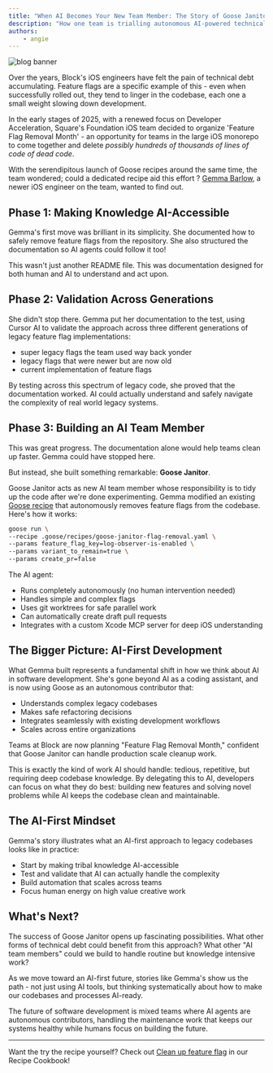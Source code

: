 ```yaml
---
title: "When AI Becomes Your New Team Member: The Story of Goose Janitor"
description: "How one team is trialling autonomous AI-powered technical debt cleanup"
authors: 
    - angie
---
```


![blog banner](goose-janitor.png)

Over the years, Block's iOS engineers have felt the pain of technical debt accumulating. Feature flags are a specific example of this - even when successfully rolled out, they tend to linger in the codebase, each one a small weight slowing down development.

In the early stages of 2025, with a renewed focus on Developer Acceleration, Square's Foundation iOS team decided to organize 'Feature Flag Removal Month' - an opportunity for teams in the large iOS monorepo to come together and delete _possibly hundreds of thousands of lines of code of dead code_. 

With the serendipitous launch of Goose recipes around the same time, the team wondered; could a dedicated recipe aid this effort ? [Gemma Barlow](https://www.linkedin.com/in/gemmakbarlow/), a newer iOS engineer on the team, wanted to find out. 


<!-- truncate -->


## Phase 1: Making Knowledge AI-Accessible

Gemma's first move was brilliant in its simplicity. She documented how to safely remove feature flags from the repository. She also structured the documentation so AI agents could follow it too!

This wasn't just another README file. This was documentation designed for both human and AI to understand and act upon.

## Phase 2: Validation Across Generations

She didn't stop there. Gemma put her documentation to the test, using Cursor AI to validate the approach across three different generations of legacy feature flag implementations:

- super legacy flags the team used way back yonder
- legacy flags that were newer but are now old
- current implementation of feature flags

By testing across this spectrum of legacy code, she proved that the documentation worked. AI could actually understand and safely navigate the complexity of real world legacy systems.

## Phase 3: Building an AI Team Member

This was great progress. The documentation alone would help teams clean up faster. Gemma could have stopped here.

But instead, she built something remarkable: **Goose Janitor**.


Goose Janitor acts as new AI team member whose responsibility is to tidy up the code after we're done experimenting. Gemma modified an existing [Goose recipe](/recipes/detail/?id=clean-up-feature-flag) that autonomously removes feature flags from the codebase. Here's how it works:

```bash
goose run \
--recipe .goose/recipes/goose-janitor-flag-removal.yaml \
--params feature_flag_key=log-observer-is-enabled \
--params variant_to_remain=true \
--params create_pr=false
```

The AI agent:
- Runs completely autonomously (no human intervention needed)
- Handles simple and complex flags 
- Uses git worktrees for safe parallel work
- Can automatically create draft pull requests
- Integrates with a custom Xcode MCP server for deep iOS understanding

## The Bigger Picture: AI-First Development

What Gemma built represents a fundamental shift in how we think about AI in software development. She's gone beyond AI as a coding assistant, and is now using Goose as an autonomous contributor that:

- Understands complex legacy codebases
- Makes safe refactoring decisions
- Integrates seamlessly with existing development workflows
- Scales across entire organizations

Teams at Block are now planning "Feature Flag Removal Month," confident that Goose Janitor can handle production scale cleanup work.

This is exactly the kind of work AI should handle: tedious, repetitive, but requiring deep codebase knowledge. By delegating this to AI, developers can focus on what they do best: building new features and solving novel problems while AI keeps the codebase clean and maintainable.


## The AI-First Mindset

Gemma's story illustrates what an AI-first approach to legacy codebases looks like in practice:

- Start by making tribal knowledge AI-accessible
- Test and validate that AI can actually handle the complexity
- Build automation that scales across teams
- Focus human energy on high value creative work


## What's Next?

The success of Goose Janitor opens up fascinating possibilities. What other forms of technical debt could benefit from this approach? What other "AI team members" could we build to handle routine but knowledge intensive work?

As we move toward an AI-first future, stories like Gemma's show us the path - not just using AI tools, but thinking systematically about how to make our codebases and processes AI-ready.

The future of software development is mixed teams where AI agents are autonomous contributors, handling the maintenance work that keeps our systems healthy while humans focus on building the future.

---

Want the try the recipe yourself? Check out [Clean up feature flag](/recipes/detail/?id=clean-up-feature-flag) in our Recipe Cookbook!

<head>
  <meta property="og:title" content="When AI Becomes Your New Team Member: The Story of Goose Janitor" />
  <meta property="og:type" content="article" />
  <meta property="og:url" content="https://block.github.io/goose/blog/2025/08/18/ai-teammate" />
  <meta property="og:description" content="How one iOS developer turned a Slack conversation into autonomous AI-powered technical debt cleanup" />
  <meta property="og:image" content="https://block.github.io/goose/assets/images/goose-janitor-129889884d9265d001fe12cbfde03d57.png" />
  <meta name="twitter:card" content="summary_large_image" />
  <meta property="twitter:domain" content="block.github.io/goose" />
  <meta name="twitter:title" content="When AI Becomes Your New Team Member: The Story of Goose Janitor" />
  <meta name="twitter:description" content="How one iOS developer turned a Slack conversation into autonomous AI-powered technical debt cleanup" />
  <meta name="twitter:image" content="https://block.github.io/goose/assets/images/goose-janitor-129889884d9265d001fe12cbfde03d57.png" />
</head>